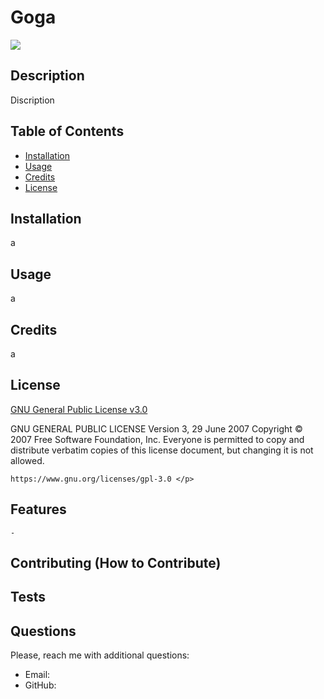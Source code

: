 # Goga
  <a href = 'https://www.gnu.org/licenses/gpl-3.0'> <img src = "https://img.shields.io/badge/license-GNU General Public License v3.0-blue.svg">
  </a>

  ## Description

  Discription

  ## Table of Contents

  - [Installation](#installation)
  - [Usage](#usage)
  - [Credits](#credits)
  - [License](#license)

  ## Installation

  a

  ## Usage

  a

  ## Credits

  a

  ## License

  <a href = 'https://www.gnu.org/licenses/gpl-3.0'> GNU General Public License v3.0 </a>

  <p>  GNU GENERAL PUBLIC LICENSE
    Version 3, 29 June 2007    
    Copyright © 2007 Free Software Foundation, Inc. <https://fsf.org/>    
    Everyone is permitted to copy and distribute verbatim copies of this license document, but changing it is not allowed. 

    https://www.gnu.org/licenses/gpl-3.0 </p>

  ## Features

    - 

  ## Contributing (How to Contribute)

  

  ## Tests 
  

  ## Questions  

  Please, reach me with additional questions:
  - Email: 
  - GitHub: <a href = 'https://github.com/'> 
  </a>
